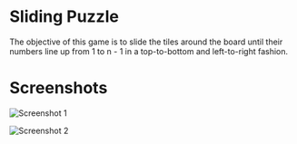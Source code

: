 # Sliding Puzzle

The objective of this game is to slide the tiles around the board until their numbers line up from 1 to n - 1 in a top-to-bottom and left-to-right fashion.

# Screenshots
![Screenshot 1](https://github.com/ElevatingLife/Sliding_Puzzle/assets/134762489/70b5cbb6-affc-45bd-b70b-ae072a583866)

![Screenshot 2](https://github.com/ElevatingLife/Sliding_Puzzle/assets/134762489/4c16e262-83d5-4119-9154-65b6ae3cb56a)
